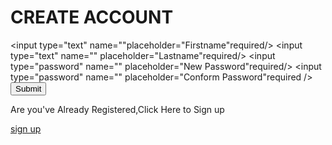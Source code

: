 <!DOCTYPE html>
<head>
<title>Create an Account</title>
<link rel="stylesheet" type="text/css" href="css/create an account.css"/>
</head>
<body>
<div id="topbar">
<h1>CREATE ACCOUNT</h1>
 </div>

<div id="header">
  

<form class="box"action="home.hml"method="post">
 
 <input type="text" name=""placeholder="Firstname"required/>
 <input type="text" name="" placeholder="Lastname"required/>
 <input type="password" name="" placeholder="New Password"required/>
 <input type="password" name="" placeholder="Conform Password"required />
 <input type="submit" href="account created.html" name="" value="Submit"> 
 <p> Are you've Already Registered,Click Here to Sign up </p>
 
 <a href="log.html">sign up</a>
 </form>

 </div>

<div id="middlebar">
 </div>

<div id="bottombar">
 </div>



</body>
</html>


